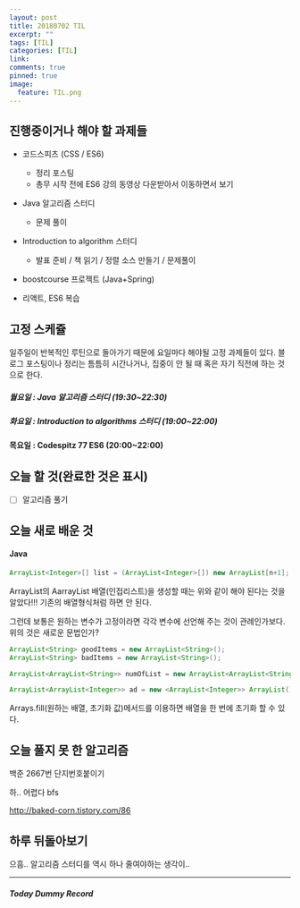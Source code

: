 ```yaml
---
layout: post
title: 20180702 TIL
excerpt: ""
tags: [TIL]
categories: [TIL]
link:
comments: true
pinned: true
image:
  feature: TIL.png
---
```


## 진행중이거나 해야 할 과제들

- 코드스피츠 (CSS / ES6)

  - 정리 포스팅
  - 총무 시작 전에 ES6 강의 동영상 다운받아서 이동하면서 보기

- Java 알고리즘 스터디 

  - 문제 풀이

- Introduction to algorithm 스터디

  - 발표 준비 / 책 읽기 / 정렬 소스 만들기 / 문제풀이

- boostcourse 프로젝트 (Java+Spring)

- 리액트, ES6 복습

  

## 고정 스케쥴

일주일이 반복적인 루틴으로 돌아가기 때문에 요일마다 해야될 고정 과제들이 있다. 블로그 포스팅이나 정리는 틈틈히 시간나거나, 집중이 안 될 때 혹은 자기 직전에 하는 것으로 한다.

##### 월요일 : Java 알고리즘 스터디  (19:30~22:30)

##### 화요일 : Introduction to algorithms 스터디 (19:00~22:00)

**목요일 : Codespitz 77 ES6 (20:00~22:00)**

## 오늘 할 것(완료한 것은 표시)

- [ ] 알고리즘 풀기

## 오늘 새로 배운 것

#### Java

~~~java
ArrayList<Integer>[] list = (ArrayList<Integer>[]) new ArrayList[n+1]; 
~~~

ArrayList의 AarrayList 배열(인접리스트)을 생성할 때는 위와 같이 해야 된다는 것을 알았다!!! 기존의 배열형식처럼 하면 안 된다.

그런데 보통은 원하는 변수가 고정이라면 각각 변수에 선언해 주는 것이 관례인가보다. 위의 것은 새로운 문법인가?

~~~java
ArrayList<String> goodItems = new ArrayList<String>();
ArrayList<String> badItems = new ArrayList<String>();

ArrayList<ArrayList<String>> numOfList = new ArrayList<ArrayList<String>>();
~~~



~~~java
ArrayList<ArrayList<Integer>> ad = new <ArrayList<Integer>> ArrayList(); // 인접 리스트 초기화
~~~



Arrays.fill(원하는 배열, 초기화 값)메서드를 이용하면 배열을 한 번에 초기화 할 수 있다.



## 오늘 풀지 못 한 알고리즘

백준 2667번 단지번호붙이기

하.. 어렵다 bfs

http://baked-corn.tistory.com/86



## 하루 뒤돌아보기

으흠.. 알고리즘 스터디를 역시 하나 줄여야하는 생각이..



------

##### Today Dummy Record


